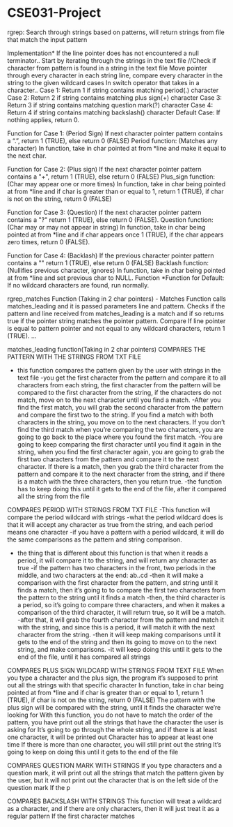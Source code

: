 # CSE031-Project
rgrep: Search through strings based on patterns, will return strings from file that match the input pattern

Implementation*
If the line pointer does has not encountered a null terminator..
Start by iterating through the strings in the text file
//Check if character from pattern is found in a string in the text file
Move pointer through every character in each string line, compare every character in the string to the given wildcard cases
In switch operator that takes in a character..
Case 1: Return 1 if string contains matching period(.) character
Case 2: Return 2 if string contains matching plus sign(+) character
Case 3: Return 3 if string contains matching question mark(?) character
Case 4: Return 4 if string contains matching backslash(\) character
Default Case: If nothing applies, return 0.

Function for Case 1: (Period Sign) If next character pointer pattern contains a “.”, return 1 (TRUE), else return 0 (FALSE)
Period function: (Matches any character) In function, take in char pointed at from *line and make it equal to the next char. 

Function for Case 2: (Plus sign) If the next character pointer pattern contains a "+", return 1 (TRUE), else return 0 (FALSE)
Plus_sign function: (Char may appear one or more times) In function, take in char being pointed at from *line and if char is greater than or equal to 1, return 1 (TRUE), if char is not on the string, return 0 (FALSE)

Function for Case 3: (Question) If the next character pointer pattern contains a "?" return 1 (TRUE), else return 0 (FALSE). 
Question function: (Char may or may not appear in string) In function, take in char being pointed at from *line and if char appears once 1 (TRUE), if the char appears zero times, return 0 (FALSE).

Function for Case 4: (Backlash) If the previous character pointer pattern contains a "\" return 1 (TRUE), else return 0 (FALSE)
Backlash function: (Nullifies previous character, ignores) In function, take in char being pointed at from *line and set previous char to NULL.
Function 
*Function for Default: If no wildcard characters are found, run normally.

rgrep_matches Function (Taking in 2 char pointers) - Matches
Function calls matches_leading and it is passed parameters line and pattern. Checks if the pattern and line received from matches_leading is a match and if so returns true if the pointer string matches the pointer pattern. 
Compare If line pointer is equal to pattern pointer and not equal to any wildcard characters, return 1 (TRUE).
...

matches_leading function(Taking in 2 char pointers)
COMPARES THE PATTERN WITH THE STRINGS FROM TXT FILE
- this function compares the pattern given by the user with strings in the text file
-you get the first character from the pattern and compare it to all  characters from each string, the first character from the pattern will be compared to the first character from the string, if the characters do not match, move on to the next character until you find a match. 
-After you find the first match, you will grab the second character from the pattern and compare the first two to the string. If you find a match with both characters in the string, you move on to the next characters. If you don’t find the third match when you’re comparing the two characters, you are going to go back to the place where you found the first match. 
-You are going to keep comparing the first character until you find it again in the string, when you find the first character again, you are going to grab the first two characters from the pattern and compare it to the next character. If there is a match, then you grab the third character from the pattern and compare it to the next character from the string, and if there is a match with the three characters, then you return true. 
-the function has to keep doing this until it gets to the end of the file, after it compared all the string from the file

COMPARES PERIOD WITH STRINGS FROM TXT FILE
-This function will compare the period wildcard with strings 
-what the period wildcard does is that it will accept any character as true from the string, and each period means one character
-if you have a pattern with a period wildcard, it will do the same comparisons as the pattern and string comparison.
- the thing that is different about this function is that when it reads a period, it will compare it to the string, and will return any character as true 
-if the pattern has two characters in the front, two periods in the middle, and two characters at the end: ab..cd
-then it will make a comparison with the first character from the pattern, and string until it finds a match, then it’s going to to compare the first two characters from the pattern to the string until it finds a match
-then, the third character is a period, so it’s going to compare three characters, and when it makes a comparison of the third character, it will return true, so it will be a match.
-after that, it will grab the fourth character from the pattern and match it with the string, and since this is a period, it will match it with the next character from the string.
-then it will keep making comparisons until it gets to the end of the string and then its going to move on to the next string, and make comparisons.
-it will keep doing this until it gets to the end of the file, until it has compared all strings 





COMPARES PLUS SIGN WILDCARD WITH STRINGS FROM TEXT FILE
When you type a character and the plus sign, the program it’s supposed to print out all the strings with that specific character
In function, take in char being pointed at from *line and if char is greater than or equal to 1, return 1 (TRUE), if char is not on the string, return 0 (FALSE)
The pattern with the plus sign will be compared with the string, until it finds the character we’re looking for 
With this function, you do not have to match the order of the pattern, you have print out all the strings that have the character the user is asking for
It’s going to go through the whole string, and if there is at least one character, it will be printed out 
Character has to appear at least one time
If there is more than one character, you will still print out the string
It’s going to keep on doing this until it gets to the end of the file 


COMPARES QUESTION MARK WITH STRINGS 
If you type characters and a question mark, it will print out all the strings that match the pattern given by the user, but it will not print out the character that is on the left side of the question mark
If the p


COMPARES BACKSLASH WITH STRINGS 
This function will treat a wildcard as a character, and if there are only characters, then it will just treat it as a regular pattern
If the first character matches 

